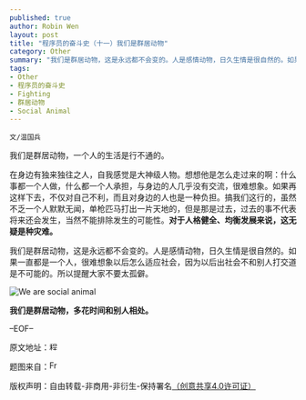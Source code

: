 ```yaml
---
published: true
author: Robin Wen
layout: post
title: "程序员的奋斗史（十一）我们是群居动物"
category: Other
summary: "我们是群居动物，这是永远都不会变的。人是感情动物，日久生情是很自然的。如果一直都是一个人，很难想象以后怎么适应社会，因为以后出社会不和别人打交道是不可能的。所以提醒大家不要太孤僻。"
tags: 
- Other
- 程序员的奋斗史
- Fighting
- 群居动物
- Social Animal
---
```


`文/温国兵`

我们是群居动物，一个人的生活是行不通的。

在身边有独来独往之人，自我感觉是大神级人物。想想他是怎么走过来的啊：什么事都一个人做，什么都一个人承担，与身边的人几乎没有交流，很难想象。如果再这样下去，不仅对自己不利，而且对身边的人也是一种负担。搞我们这行的，虽然不乏一个人默默无闻，单枪匹马打出一片天地的，但是那是过去，过去的事不代表将来还会发生，当然不能排除发生的可能性。**对于人格健全、均衡发展来说，这无疑是种灾难。**

我们是群居动物，这是永远都不会变的。人是感情动物，日久生情是很自然的。如果一直都是一个人，很难想象以后怎么适应社会，因为以后出社会不和别人打交道是不可能的。所以提醒大家不要太孤僻。

![We are social animal](http://i.imgur.com/IH5kAF0.gif)

**我们是群居动物，多花时间和别人相处。**

–EOF–

原文地址：<a href="http://blog.csdn.net/justdb/article/details/8536691" target="_blank"><img src="http://i.imgur.com/BROigUO.jpg" title="程序员的奋斗史（十一）我们是群居动物" height="16px" width="16px" border="0" alt="程序员的奋斗史（十一）我们是群居动物" /></a>

题图来自：<a href="https://frazbakhsh.wordpress.com/2012/09/22/socialanimal/" target="_blank"><img src="http://i.imgur.com/8sKBWbP.jpg" title="Fraz Bakhsh" height="16px" width="16px" border="0" alt="Fraz Bakhsh" /></a>

版权声明：自由转载-非商用-非衍生-保持署名<a href="http://creativecommons.org/licenses/by-nc-nd/4.0/deed.zh" target="_blank">（创意共享4.0许可证）</a>
